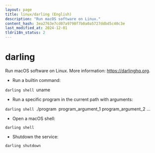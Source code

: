 ```yaml
---
layout: page
title: linux/darling (English)
description: "Run macOS software on Linux."
content_hash: 3ea2763e7cd07a9798f7b0a0a5727ddbd5c40c3e
last_modified_at: 2024-12-01
tldri18n_status: 2
---
```

# darling

Run macOS software on Linux.
More information: <https://darlinghq.org>.

- Run a builtin command:

`darling shell `<span class="tldr-var badge badge-pill bg-dark-lm bg-white-dm text-white-lm text-dark-dm font-weight-bold">uname</span>

- Run a specific program in the current path with arguments:

`darling shell `<span class="tldr-var badge badge-pill bg-dark-lm bg-white-dm text-white-lm text-dark-dm font-weight-bold">./program</span>` `<span class="tldr-var badge badge-pill bg-dark-lm bg-white-dm text-white-lm text-dark-dm font-weight-bold">program_argument_1 program_argument_2 ...</span>

- Open a macOS shell:

`darling shell`

- Shutdown the service:

`darling shutdown`

